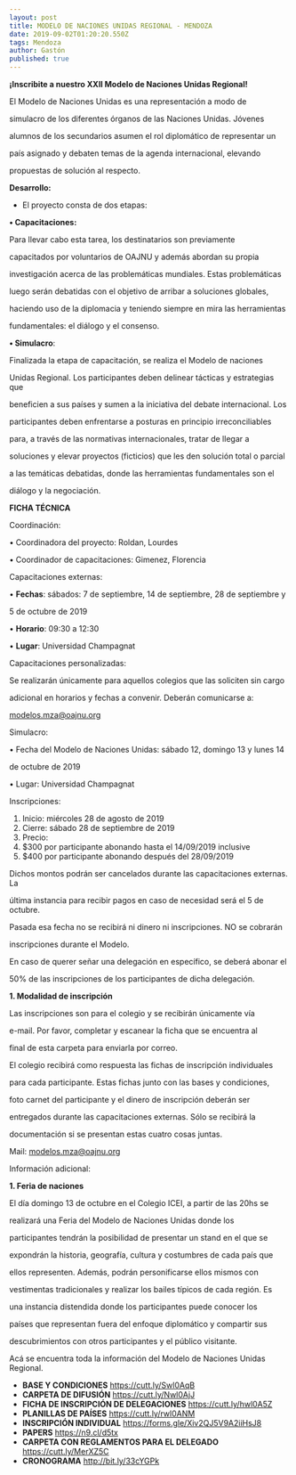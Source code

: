 ```yaml
---
layout: post
title: MODELO DE NACIONES UNIDAS REGIONAL - MENDOZA
date: 2019-09-02T01:20:20.550Z
tags: Mendoza
author: Gastón
published: true
---
```

**¡Inscribite a nuestro XXII Modelo de Naciones Unidas Regional!**

El Modelo de Naciones Unidas es una representación a modo de

simulacro de los diferentes órganos de las Naciones Unidas. Jóvenes

alumnos de los secundarios asumen el rol diplomático de representar un

país asignado y debaten temas de la agenda internacional, elevando

propuestas de solución al respecto.

**Desarrollo:**

* El proyecto consta de dos etapas:

**• Capacitaciones:**

Para llevar cabo esta tarea, los destinatarios son previamente

capacitados por voluntarios de OAJNU y además abordan su propia

investigación acerca de las problemáticas mundiales. Estas problemáticas

luego serán debatidas con el objetivo de arribar a soluciones globales,

haciendo uso de la diplomacia y teniendo siempre en mira las herramientas

fundamentales: el diálogo y el consenso.

**• Simulacro**:

Finalizada la etapa de capacitación, se realiza el Modelo de naciones

Unidas Regional. Los participantes deben delinear tácticas y estrategias que

beneficien a sus países y sumen a la iniciativa del debate internacional. Los

participantes deben enfrentarse a posturas en principio irreconciliables

para, a través de las normativas internacionales, tratar de llegar a

soluciones y elevar proyectos (ficticios) que les den solución total o parcial

a las temáticas debatidas, donde las herramientas fundamentales son el

diálogo y la negociación.

**FICHA TÉCNICA**

Coordinación:

• Coordinadora del proyecto: Roldan, Lourdes

• Coordinador de capacitaciones: Gimenez, Florencia

Capacitaciones externas:

• **Fechas**: sábados: 7 de septiembre, 14 de septiembre, 28 de septiembre y

5 de octubre de 2019

• **Horario**: 09:30 a 12:30

• **Lugar**: Universidad Champagnat

Capacitaciones personalizadas:

Se realizarán únicamente para aquellos colegios que las soliciten sin cargo

adicional en horarios y fechas a convenir. Deberán comunicarse a:

modelos.mza@oajnu.org

Simulacro:

• Fecha del Modelo de Naciones Unidas: sábado 12, domingo 13 y lunes 14

de octubre de 2019

• Lugar: Universidad Champagnat

Inscripciones:

1. Inicio: miércoles 28 de agosto de 2019
2. Cierre: sábado 28 de septiembre de 2019
3. Precio:
4. $300 por participante abonando hasta el 14/09/2019 inclusive
5. $400 por participante abonando después del 28/09/2019

Dichos montos podrán ser cancelados durante las capacitaciones externas. La

última instancia para recibir pagos en caso de necesidad será el 5 de octubre.

Pasada esa fecha no se recibirá ni dinero ni inscripciones. NO se cobrarán

inscripciones durante el Modelo.

En caso de querer señar una delegación en específico, se deberá abonar el

50% de las inscripciones de los participantes de dicha delegación.

**1. Modalidad de inscripción**

Las inscripciones son para el colegio y se recibirán únicamente vía

e-mail. Por favor, completar y escanear la ficha que se encuentra al

final de esta carpeta para enviarla por correo.

El colegio recibirá como respuesta las fichas de inscripción individuales

para cada participante. Estas fichas junto con las bases y condiciones,

foto carnet del participante y el dinero de inscripción deberán ser

entregados durante las capacitaciones externas. Sólo se recibirá la

documentación si se presentan estas cuatro cosas juntas.

Mail: modelos.mza@oajnu.org

Información adicional:

**1. Feria de naciones**

El día domingo 13 de octubre en el Colegio ICEI, a partir de las 20hs se

realizará una Feria del Modelo de Naciones Unidas donde los

participantes tendrán la posibilidad de presentar un stand en el que se

expondrán la historia, geografía, cultura y costumbres de cada país que

ellos representen. Además, podrán personificarse ellos mismos con

vestimentas tradicionales y realizar los bailes típicos de cada región. Es

una instancia distendida donde los participantes puede conocer los

países que representan fuera del enfoque diplomático y compartir sus

descubrimientos con otros participantes y el público visitante.

Acá se encuentra toda la información del Modelo de Naciones Unidas Regional. 

* **BASE Y CONDICIONES** https://cutt.ly/Swl0AqB 
* **CARPETA DE DIFUSIÓN**  https://cutt.ly/Nwl0AjJ 
* **FICHA DE INSCRIPCIÓN DE DELEGACIONES** https://cutt.ly/hwl0A5Z
* **PLANILLAS DE PAÍSES** https://cutt.ly/rwl0ANM
* **INSCRIPCIÓN INDIVIDUAL** https://forms.gle/Xiv2QJ5V9A2iiHsJ8
* **PAPERS** https://n9.cl/d5tx
* **CARPETA CON REGLAMENTOS PARA EL DELEGADO** https://cutt.ly/MerXZ5C
* **CRONOGRAMA** http://bit.ly/33cYGPk
